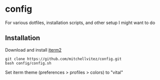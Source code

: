 # config
For various dotfiles, installation scripts, and other setup I might want to do


## Installation

Download and install [iterm2](https://www.iterm2.com/downloads.html)

```
git clone https://github.com/mitchellvitez/config.git
bash config/config.sh
```

Set iterm theme (preferences > profiles > colors) to "vital"


